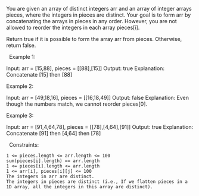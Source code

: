 You are given an array of distinct integers arr and an array of integer arrays pieces, where the integers in pieces are distinct. Your goal is to form arr by concatenating the arrays in pieces in any order. However, you are not allowed to reorder the integers in each array pieces[i].

Return true if it is possible to form the array arr from pieces. Otherwise, return false.

 
Example 1:

Input: arr = [15,88], pieces = [[88],[15]]
Output: true
Explanation: Concatenate [15] then [88]


Example 2:

Input: arr = [49,18,16], pieces = [[16,18,49]]
Output: false
Explanation: Even though the numbers match, we cannot reorder pieces[0].


Example 3:

Input: arr = [91,4,64,78], pieces = [[78],[4,64],[91]]
Output: true
Explanation: Concatenate [91] then [4,64] then [78]


 
Constraints:


	1 <= pieces.length <= arr.length <= 100
	sum(pieces[i].length) == arr.length
	1 <= pieces[i].length <= arr.length
	1 <= arr[i], pieces[i][j] <= 100
	The integers in arr are distinct.
	The integers in pieces are distinct (i.e., If we flatten pieces in a 1D array, all the integers in this array are distinct).

